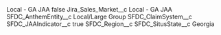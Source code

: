 <?xml version="1.0" encoding="UTF-8"?>
<CustomMetadata xmlns="http://soap.sforce.com/2006/04/metadata" xmlns:xsi="http://www.w3.org/2001/XMLSchema-instance" xmlns:xsd="http://www.w3.org/2001/XMLSchema">
    <label>Local - GA JAA</label>
    <protected>false</protected>
    <values>
        <field>Jira_Sales_Market__c</field>
        <value xsi:type="xsd:string">Local - GA JAA</value>
    </values>
    <values>
        <field>SFDC_AnthemEntity__c</field>
        <value xsi:type="xsd:string">Local/Large Group</value>
    </values>
    <values>
        <field>SFDC_ClaimSystem__c</field>
        <value xsi:nil="true"/>
    </values>
    <values>
        <field>SFDC_JAAIndicator__c</field>
        <value xsi:type="xsd:string">true</value>
    </values>
    <values>
        <field>SFDC_Region__c</field>
        <value xsi:nil="true"/>
    </values>
    <values>
        <field>SFDC_SitusState__c</field>
        <value xsi:type="xsd:string">Georgia</value>
    </values>
</CustomMetadata>
